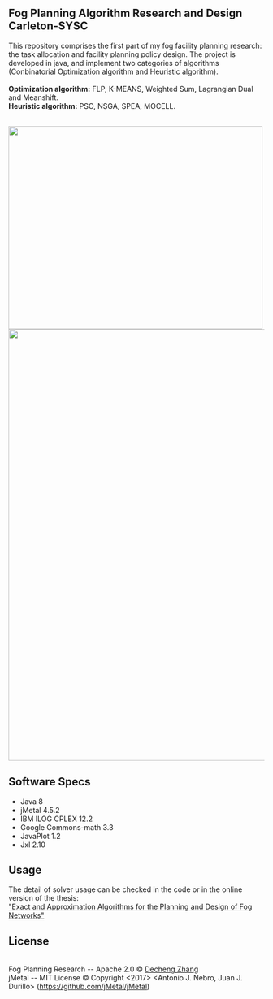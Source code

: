 ## Fog Planning Algorithm Research and Design Carleton-SYSC
This repository comprises the first part of my fog facility planning research: the task allocation and facility planning policy design. 
The project is developed in java, and implement two categories of algorithms (Conbinatorial Optimization algorithm and Heuristic algorithm).<br>
<br><b>Optimization algorithm:</b> FLP, K-MEANS, Weighted Sum, Lagrangian Dual and Meanshift.
<br><b>Heuristic algorithm:</b> PSO, NSGA, SPEA, MOCELL.

<br>
<img src="https://user-images.githubusercontent.com/3119721/40587520-ff0a7574-619d-11e8-8825-9081f1cf36ef.png" width="500" height="400" align="middle"/>
<img src="https://user-images.githubusercontent.com/3119721/40587566-dd9e90a4-619e-11e8-9d6f-482bcc17adca.png" width="800" height="850" />

## Software Specs
* Java 8
* jMetal 4.5.2
* IBM ILOG CPLEX 12.2
* Google Commons-math 3.3
* JavaPlot 1.2
* Jxl 2.10
## Usage 
The detail of solver usage can be checked in the code or in the online version of the thesis: <br>["Exact and Approximation Algorithms for the Planning and Design of Fog Networks"](https://curve.carleton.ca/fdc7cc58-4e3c-4945-9fa5-9d631edcd227)
## License
<br> Fog Planning Research -- Apache 2.0 © [Decheng Zhang](qrafzv88@gmail.com)
<br> jMetal -- MIT License © Copyright <2017> <Antonio J. Nebro, Juan J. Durillo> (https://github.com/jMetal/jMetal)
